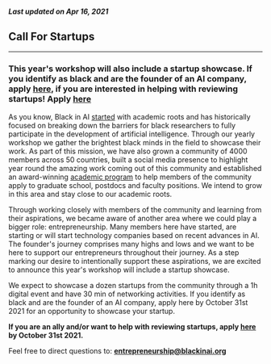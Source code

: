 ##### Last updated on Apr 16, 2021

## Call For Startups
---
### This year's workshop will also include a startup showcase. If you identify as black and are the founder of an AI company, apply [here](https://forms.gle/j7S7HMhH6Qe1RsHx8), if you are interested in helping with reviewing startups! Apply [here](https://forms.gle/kFV1PeJJYKHPiUCBA)

As you know, Black in AI [started](https://www.macfound.org/press/grantee-stories/strengthening-ai-diversity) with academic roots and has historically focused on breaking down the barriers for black researchers to fully participate in the development of artificial intelligence. Through our yearly workshop we gather the brightest black minds in the field to showcase their work. As part of this mission, we have also grown a community of 4000 members across 50 countries, built a social media presence to highlight year round the amazing work coming out of this community and established an award-winning [academic program](https://www.radicalai.org/black-in-ai-academic-program) to help members of the community apply to graduate school, postdocs and faculty positions. We intend to grow in this area and stay close to our academic roots.

Through working closely with members of the community and learning from their aspirations, we became aware of another area where we could play a bigger role: entrepreneurship. Many members here have started, are starting or will start technology companies based on recent advances in AI. The founder's journey comprises many highs and lows and we want to be here to support our entrepreneurs throughout their journey. As a step marking our desire to intentionally support these aspirations, we are excited to announce this year's workshop will include a startup showcase. 

We expect to showcase a dozen startups from the community through a 1h digital event and have 30 min of networking activities.  If you identify as black and are the founder of an AI company, apply here by October 31st 2021 for an opportunity to showcase your startup. 

**If you are an ally and/or want to help with reviewing startups, apply [here](https://forms.gle/kFV1PeJJYKHPiUCBA) by October 31st 2021.**

Feel free to direct questions to: **entrepreneurship@blackinai.org**